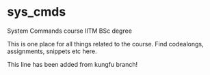 # sys_cmds
System Commands course IITM BSc degree

This is one place for all things related to the course.
Find codealongs, assignments, snippets etc here.

This line has been added from kungfu branch!


